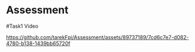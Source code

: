 # Assessment

#Task1 Video





https://github.com/tarekFpi/Assessment/assets/89737189/7cd6c7e7-d082-4780-b138-1439bb65720f

